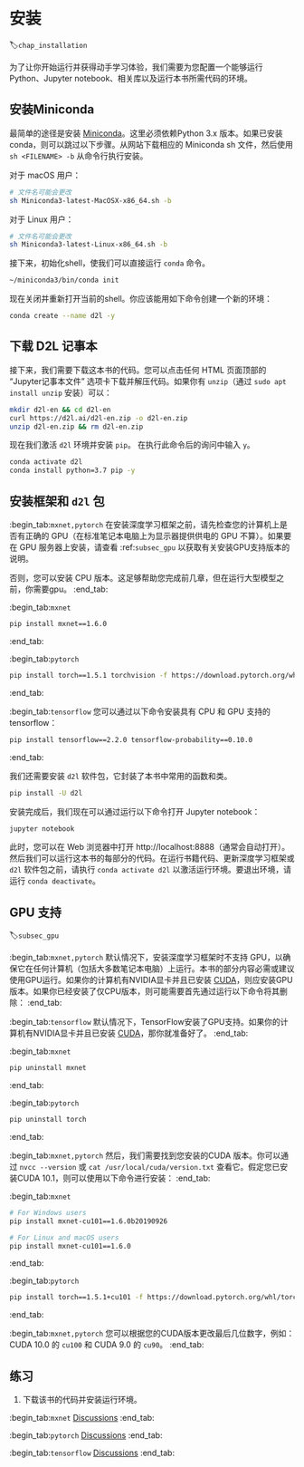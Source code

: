 # 安装
:label:`chap_installation`

为了让你开始运行并获得动手学习体验，我们需要为您配置一个能够运行Python、Jupyter notebook、相关库以及运行本书所需代码的环境。

## 安装Miniconda

最简单的途径是安装 [Miniconda](https://conda.io/en/latest/miniconda.html)。这里必须依赖Python 3.x 版本。如果已安装 conda，则可以跳过以下步骤。从网站下载相应的 Miniconda sh 文件，然后使用 `sh <FILENAME> -b` 从命令行执行安装。

对于 macOS 用户：

```bash
# 文件名可能会更改
sh Miniconda3-latest-MacOSX-x86_64.sh -b
```

对于 Linux 用户：

```bash
# 文件名可能会更改
sh Miniconda3-latest-Linux-x86_64.sh -b
```

接下来，初始化shell，使我们可以直接运行 `conda` 命令。

```bash
~/miniconda3/bin/conda init
```

现在关闭并重新打开当前的shell。你应该能用如下命令创建一个新的环境：

```bash
conda create --name d2l -y
```

## 下载 D2L 记事本

接下来，我们需要下载这本书的代码。您可以点击任何 HTML 页面顶部的 “Jupyter记事本文件” 选项卡下载并解压代码。如果你有 `unzip`（通过 `sudo apt install unzip` 安装）可以：

```bash
mkdir d2l-en && cd d2l-en
curl https://d2l.ai/d2l-en.zip -o d2l-en.zip
unzip d2l-en.zip && rm d2l-en.zip
```

现在我们激活 `d2l` 环境并安装 `pip`。
在执行此命令后的询问中输入 `y`。

```bash
conda activate d2l
conda install python=3.7 pip -y
```

## 安装框架和 `d2l` 包

:begin_tab:`mxnet,pytorch`
在安装深度学习框架之前，请先检查您的计算机上是否有正确的 GPU（在标准笔记本电脑上为显示器提供供电的 GPU 不算）。如果要在 GPU 服务器上安装，请查看 :ref:`subsec_gpu` 以获取有关安装GPU支持版本的说明。

否则，您可以安装 CPU 版本。这足够帮助您完成前几章，但在运行大型模型之前，你需要gpu。
:end_tab:

:begin_tab:`mxnet`
```bash
pip install mxnet==1.6.0
```
:end_tab:

:begin_tab:`pytorch`
```bash
pip install torch==1.5.1 torchvision -f https://download.pytorch.org/whl/torch_stable.html
```
:end_tab:

:begin_tab:`tensorflow`
您可以通过以下命令安装具有 CPU 和 GPU 支持的tensorflow：

```bash
pip install tensorflow==2.2.0 tensorflow-probability==0.10.0
```
:end_tab:

我们还需要安装 `d2l` 软件包，它封装了本书中常用的函数和类。

```bash
pip install -U d2l
```

安装完成后，我们现在可以通过运行以下命令打开 Jupyter notebook：

```bash
jupyter notebook
```

此时，您可以在 Web 浏览器中打开 http://localhost:8888（通常会自动打开）。然后我们可以运行这本书的每部分的代码。在运行书籍代码、更新深度学习框架或`d2l` 软件包之前，请执行 `conda activate d2l` 以激活运行环境。要退出环境，请运行 `conda deactivate`。

## GPU 支持
:label:`subsec_gpu`

:begin_tab:`mxnet,pytorch`
默认情况下，安装深度学习框架时不支持 GPU，以确保它在任何计算机（包括大多数笔记本电脑）上运行。本书的部分内容必需或建议使用GPU运行。如果你的计算机有NVIDIA显卡并且已安装 [CUDA](https://developer.nvidia.com/cuda-downloads)，则应安装GPU版本。如果你已经安装了仅CPU版本，则可能需要首先通过运行以下命令将其删除：
:end_tab:

:begin_tab:`tensorflow`
默认情况下，TensorFlow安装了GPU支持。如果你的计算机有NVIDIA显卡并且已安装 [CUDA](https://developer.nvidia.com/cuda-downloads)，那你就准备好了。
:end_tab:

:begin_tab:`mxnet`
```bash
pip uninstall mxnet
```
:end_tab:

:begin_tab:`pytorch`
```bash
pip uninstall torch
```
:end_tab:

:begin_tab:`mxnet,pytorch`
然后，我们需要找到您安装的CUDA 版本。你可以通过 `nvcc --version` 或 `cat /usr/local/cuda/version.txt` 查看它。假定您已安装CUDA 10.1，则可以使用以下命令进行安装：
:end_tab:

:begin_tab:`mxnet`
```bash
# For Windows users
pip install mxnet-cu101==1.6.0b20190926

# For Linux and macOS users
pip install mxnet-cu101==1.6.0
```
:end_tab:

:begin_tab:`pytorch`
```bash
pip install torch==1.5.1+cu101 -f https://download.pytorch.org/whl/torch_stable.html
```
:end_tab:

:begin_tab:`mxnet,pytorch`
您可以根据您的CUDA版本更改最后几位数字，例如：CUDA 10.0 的 `cu100` 和 CUDA 9.0 的 `cu90`。
:end_tab:

## 练习

1. 下载该书的代码并安装运行环境。

:begin_tab:`mxnet`
[Discussions](https://discuss.d2l.ai/t/23)
:end_tab:

:begin_tab:`pytorch`
[Discussions](https://discuss.d2l.ai/t/24)
:end_tab:

:begin_tab:`tensorflow`
[Discussions](https://discuss.d2l.ai/t/436)
:end_tab:
